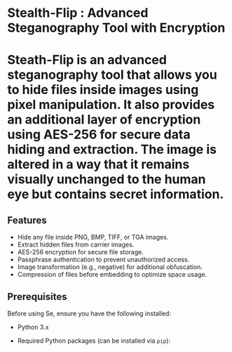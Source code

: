 # Stealth-Flip : Advanced Steganography Tool with Encryption
# Steath-Flip is an advanced steganography tool that allows you to hide files inside images using pixel manipulation. It also provides an additional layer of encryption using AES-256 for secure data hiding and extraction. The image is altered in a way that it remains visually unchanged to the human eye but contains secret information.

## Features
- Hide any file inside PNG, BMP, TIFF, or TGA images.
- Extract hidden files from carrier images.
- AES-256 encryption for secure file storage.
- Passphrase authentication to prevent unauthorized access.
- Image transformation (e.g., negative) for additional obfuscation.
- Compression of files before embedding to optimize space usage.
  
## Prerequisites

Before using Se, ensure you have the following installed:
- Python 3.x
- Required Python packages (can be installed via `pip`):


  #
